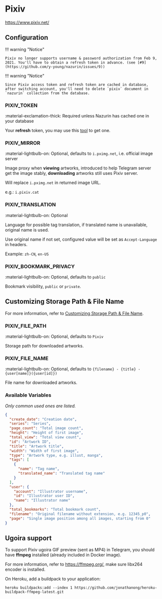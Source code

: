 # Pixiv

<https://www.pixiv.net/>

## Configuration

!!! warning "Notice"

    Pixiv no longer supports username & password authorization from Feb 9, 2021. You'll have to obtain a refresh token in advance. (see [#9](https://github.com/y-young/nazurin/issues/9))

!!! warning "Notice"

    Since Pixiv access token and refresh token are cached in database, after switching account, you'll need to delete `pixiv` document in `nazurin` collection from the database.

### PIXIV_TOKEN

:material-exclamation-thick: Required unless Nazurin has cached one in your database

Your **refresh** token, you may use this [tool](https://gist.github.com/upbit/6edda27cb1644e94183291109b8a5fde) to get one.

### PIXIV_MIRROR

:material-lightbulb-on: Optional, defaults to `i.pximg.net`, i.e. official image server

Image proxy when **viewing** artworks, introduced to help Telegram server get the image stably, **downloading** artworks still uses Pixiv server.

Will replace `i.pximg.net` in returned image URL.

e.g.: `i.pixiv.cat`

### PIXIV_TRANSLATION

:material-lightbulb-on: Optional

Language for possible tag translation, if translated name is unavailable, original name is used.

Use original name if not set, configured value will be set as `Accept-Language` in headers.

Example: `zh-CN`, `en-US`

### PIXIV_BOOKMARK_PRIVACY

:material-lightbulb-on: Optional, defaults to `public`

Bookmark visibility, `public` or `private`.

## Customizing Storage Path & File Name

For more information, refer to [Customizing Storage Path & File Name](../#customizing-storage-path--file-name).

### PIXIV_FILE_PATH

:material-lightbulb-on: Optional, defaults to `Pixiv`

Storage path for downloaded artworks.

### PIXIV_FILE_NAME

:material-lightbulb-on: Optional, defaults to `{filename} - {title} - {user[name]}({user[id]})`

File name for downloaded artworks.

### Available Variables

_Only common used ones are listed._

```json
{
  "create_date": "Creation date",
  "series": "Series",
  "page_count": "Total image count",
  "height": "Height of first image",
  "total_view": "Total view count",
  "id": "Artwork ID",
  "title": "Artwork title",
  "width": "Width of first image",
  "type": "Artwork type, e.g. illust, manga",
  "tags": [
    {
      "name": "Tag name",
      "translated_name": "Translated tag name"
    }
  ],
  "user": {
    "account": "Illustrator username",
    "id": "Illustrator user ID",
    "name": "Illustrator name"
  },
  "total_bookmarks": "Total bookmark count",
  "filename": "Original filename without extension, e.g. 12345_p0",
  "page": "Single image position among all images, starting from 0"
}
```

## Ugoira support

To support Pixiv ugoira GIF preview (sent as MP4) in Telegram, you should have **ffmpeg** installed (already included in Docker image).

For more information, refer to <https://ffmpeg.org/>, make sure libx264 encoder is installed.

On Heroku, add a buildpack to your application:

`heroku buildpacks:add --index 1 https://github.com/jonathanong/heroku-buildpack-ffmpeg-latest.git`
